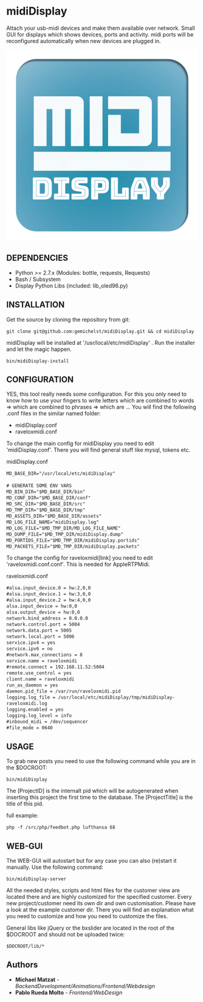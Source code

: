# midiDisplay

Attach your usb-midi devices and make them available over network.
Small GUI for displays which shows devices, ports and activity.
midi ports will be reconfigured automatically when new devices are plugged in.

![alt text](www/assets/images/logo/midiDisplay_logo_www-blue-white-border@0.25x.png "midiDisplay Logo")

## DEPENDENCIES
+ Python >= 2.7.x (Modules: bottle, requests, Requests)
+ Bash / Subsystem
+ Display Python Libs (included: lib_oled96.py)

## INSTALLATION
Get the source by cloning the repository from git:
```
git clone git@github.com:gemichelst/midiDisplay.git && cd midiDisplay
```

midiDisplay will be installed at '/usr/local/etc/midiDisplay' .
Run the installer and let the magic happen.

```
bin/midiDisplay-install 
```

## CONFIGURATION
YES, this tool really needs some configuration. 
For this you only need to know how to use your fingers to write letters
which are combined to words => which are combined to phrases => which are ... 
You will find the following .conf files in the similar named folder: 
+ midiDisplay.conf
+ raveloxmidi.conf

To change the main config for midiDisplay you need to edit 'midiDisplay.conf'. There you will find general stuff like mysql, tokens etc.

midiDisplay.conf
```
MD_BASE_DIR="/usr/local/etc/midiDisplay"

# GENERATE SOME ENV VARS
MD_BIN_DIR="$MD_BASE_DIR/bin"
MD_CONF_DIR="$MD_BASE_DIR/conf"
MD_SRC_DIR="$MD_BASE_DIR/src"
MD_TMP_DIR="$MD_BASE_DIR/tmp"
MD_ASSETS_DIR="$MD_BASE_DIR/assets"
MD_LOG_FILE_NAME="midiDisplay.log"
MD_LOG_FILE="$MD_TMP_DIR/MD_LOG_FILE_NAME"
MD_DUMP_FILE="$MD_TMP_DIR/midiDisplay.dump"
MD_PORTIDS_FILE="$MD_TMP_DIR/midiDisplay.portids"
MD_PACKETS_FILE="$MD_TMP_DIR/midiDisplay.packets"
```

To change the config for raveloxmidi[link] you need to edit 'raveloxmidi.conf.conf'. This is needed for AppleRTPMidi. 

raveloxmidi.conf
```
#alsa.input_device.0 = hw:2,0,0
#alsa.input_device.1 = hw:3,0,0
#alsa.input_device.2 = hw:4,0,0
alsa.input_device = hw:0,0
alsa.output_device = hw:0,0
network.bind_address = 0.0.0.0
network.control.port = 5004
network.data.port = 5005
network.local.port = 5006
service.ipv4 = yes
service.ipv6 = no
#network.max_connections = 8
service.name = raveloxmidi
#remote.connect = 192.168.11.52:5004
remote.use_control = yes
client.name = raveloxmidi
run_as_daemon = yes
daemon.pid_file = /var/run/raveloxmidi.pid
logging.log_file = /usr/local/etc/midiDisplay/tmp/midiDisplay-raveloxmidi.log
logging.enabled = yes
logging.log_level = info
#inbound_midi = /dev/sequencer
#file_mode = 0640
```

## USAGE
To grab new posts you need to use the following command while you are in the $DOCROOT:

```
bin/midiDisplay
```

The [ProjectID] is the internalt pid which will be autogenerated when inserting this project the first time to the database.
The [ProjectTitle] is the title of this pid.

full example:

```
php -f /src/php/feedbot.php lufthansa 68
```

## WEB-GUI
The WEB-GUI will autostart but for any case you can also (re)start it manually.
Use the following command:
```
bin/midiDisplay-server
```

All the needed styles, scripts and html files for the customer view are located there and are highly customized for the specified customer.
Every new project/customer need its own dir and own customisation.
Please have a look at the example customer dir. There you will find an explanation what you need to customize and how you need to customize the files.

General libs like jQuery or the bxslider are 
located in the root of the $DOCROOT and should not be uploaded twice:
```
$DOCROOT/lib/*
```



## Authors

* **Michael Matzat** - *BackendDevelopment/Animations/Frontend/Webdesign*
* **Pablo Rueda Molto** - *Frontend/WebDesign*

